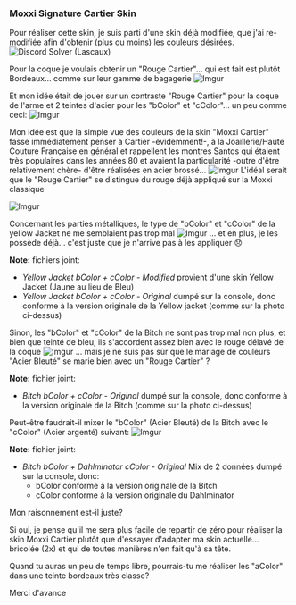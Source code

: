 ### Moxxi Signature Cartier Skin

Pour réaliser cette skin, je suis parti d'une skin déjà modifiée, que j'ai re-modifiée afin d'obtenir (plus ou moins) les couleurs désirées.
![Discord Solver (Lascaux)](https://i.imgur.com/QXo8ljS.png)


Pour la coque je voulais obtenir un "Rouge Cartier"... qui est fait est plutôt Bordeaux... comme sur leur gamme de bagagerie
![Imgur](https://i.imgur.com/m6nUlQZ.jpg)

Et mon idée était de jouer sur un contraste "Rouge Cartier" pour la coque de l'arme et 2 teintes d'acier pour les "bColor" et "cColor"... un peu comme ceci:
![Imgur](https://i.imgur.com/9h6yt6i.jpg)

Mon idée est que la simple vue des couleurs de la skin "Moxxi Cartier" fasse immédiatement penser à Cartier -évidemment!-, à la Joaillerie/Haute Couture Française en général et rappellent les montres Santos qui étaient très populaires dans les années 80 et avaient la particularité -outre d'être relativement chère- d'être réalisées en acier brossé... 
![Imgur](https://i.imgur.com/iIe1kke.jpg)
L'idéal serait que le "Rouge Cartier" se distingue du rouge déjà appliqué sur la Moxxi classique

![Imgur](https://i.imgur.com/5ZvXe2j.png)

Concernant les parties métalliques, le type de "bColor" et "cColor" de la yellow Jacket ne me semblaient pas trop mal
![Imgur](https://i.imgur.com/IssnoYm.jpg)
... et en plus, je les possède déjà... c'est juste que je n'arrive pas à les appliquer   :disappointed:

**Note:** fichiers joint:
- *Yellow Jacket bColor + cColor - Modified* provient d'une skin Yellow Jacket (Jaune au lieu de Bleu)
- *Yellow Jacket bColor + cColor - Original* dumpé sur la console, donc conforme à la version originale de la Yellow jacket (comme sur la photo ci-dessus)

Sinon, les "bColor" et "cColor" de la Bitch ne sont pas trop mal non plus, et bien que teinté de bleu, ils s'accordent assez bien avec le rouge délavé de la coque
![Imgur](https://i.imgur.com/B6S6VIr.jpg)
... mais je ne suis pas sûr que le mariage de couleurs "Acier Bleuté" se marie bien avec un "Rouge Cartier" ?

**Note:** fichier joint:
- *Bitch bColor + cColor - Original* dumpé sur la console, donc conforme à la version originale de la Bitch (comme sur la photo ci-dessus)

Peut-être faudrait-il mixer le "bColor" (Acier Bleuté) de la Bitch avec le "cColor" (Acier argenté) suivant:
![Imgur](https://i.imgur.com/MWw9IcF.jpg)

**Note:** fichier joint:
- *Bitch bColor + Dahlminator cColor - Original* Mix de 2 données dumpé sur la console, donc:
  - bColor conforme à la version originale de la Bitch 
  - cColor conforme à la version originale du Dahlminator

Mon raisonnement est-il juste?

Si oui, je pense qu'il me sera plus facile de repartir de zéro pour réaliser la skin Moxxi Cartier plutôt que d'essayer d'adapter ma skin actuelle... bricolée (2x) et qui de toutes manières n'en fait qu'à sa tête.

Quand tu auras un peu de temps libre, pourrais-tu me réaliser les "aColor" dans une teinte bordeaux très classe? 

Merci d'avance
 

